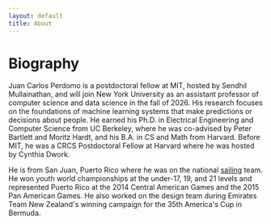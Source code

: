 ```yaml
---
layout: default
title: About
---
```


<div class="bio-content">
  <h1>Biography</h1>
<p>
Juan Carlos Perdomo is a postdoctoral fellow at MIT, hosted by Sendhil Mullainathan, and will join New York University as an assistant professor of computer science and data science in the fall of 2026. His research focuses on the foundations of machine learning systems that make predictions or decisions about people. He earned his Ph.D. in Electrical Engineering and Computer Science from UC Berkeley, where he was co-advised by Peter Bartlett and Moritz Hardt, and his B.A. in CS and Math from Harvard. Before MIT, he was a CRCS Postdoctoral Fellow at Harvard where he was hosted by Cynthia Dwork.
</p>

<p>
He is from San Juan, Puerto Rico where he was on the national <a href="https://jcperdomo.org/images/garda2.JPG">sailing</a> team. He won youth world championships at the under-17, 19, and 21 levels and represented Puerto Rico at the 2014 Central American Games and the 2015 Pan American Games. He also worked on the design team during Emirates Team New Zealand's winning campaign for the 35th America's Cup in Bermuda.
<p/>
